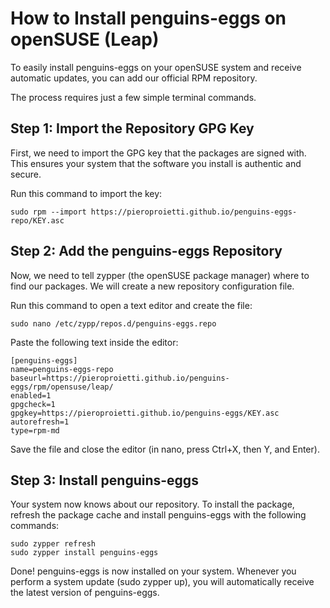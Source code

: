 # How to Install penguins-eggs on openSUSE (Leap)
To easily install penguins-eggs on your openSUSE system and receive automatic updates, you can add our official RPM repository.

The process requires just a few simple terminal commands.

## Step 1: Import the Repository GPG Key
First, we need to import the GPG key that the packages are signed with. This ensures your system that the software you install is authentic and secure.

Run this command to import the key:
```
sudo rpm --import https://pieroproietti.github.io/penguins-eggs-repo/KEY.asc
```

## Step 2: Add the penguins-eggs Repository
Now, we need to tell zypper (the openSUSE package manager) where to find our packages. We will create a new repository configuration file.

Run this command to open a text editor and create the file:
```
sudo nano /etc/zypp/repos.d/penguins-eggs.repo
```
Paste the following text inside the editor:
```
[penguins-eggs]
name=penguins-eggs-repo
baseurl=https://pieroproietti.github.io/penguins-eggs/rpm/opensuse/leap/
enabled=1
gpgcheck=1
gpgkey=https://pieroproietti.github.io/penguins-eggs/KEY.asc
autorefresh=1
type=rpm-md
```
Save the file and close the editor (in nano, press Ctrl+X, then Y, and Enter).

## Step 3: Install penguins-eggs
Your system now knows about our repository. To install the package, refresh the package cache and install penguins-eggs with the following commands:
```
sudo zypper refresh
sudo zypper install penguins-eggs
```
Done! penguins-eggs is now installed on your system. Whenever you perform a system update (sudo zypper up), you will automatically receive the latest version of penguins-eggs.